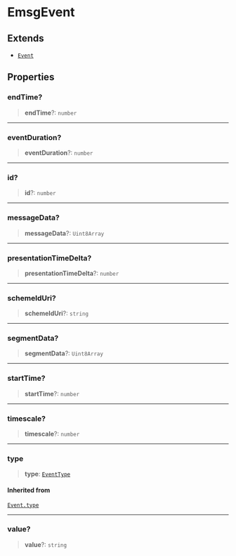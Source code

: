 # EmsgEvent

## Extends

- [`Event`](reference/classes/Event.md)

## Properties

### endTime?

> **endTime**?: `number`

***

### eventDuration?

> **eventDuration**?: `number`

***

### id?

> **id**?: `number`

***

### messageData?

> **messageData**?: `Uint8Array`

***

### presentationTimeDelta?

> **presentationTimeDelta**?: `number`

***

### schemeIdUri?

> **schemeIdUri**?: `string`

***

### segmentData?

> **segmentData**?: `Uint8Array`

***

### startTime?

> **startTime**?: `number`

***

### timescale?

> **timescale**?: `number`

***

### type

> **type**: [`EventType`](reference/enumerations/EventType.md)

#### Inherited from

[`Event.type`](reference/classes/Event.md#type)

***

### value?

> **value**?: `string`
